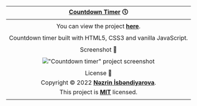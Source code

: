 |                                      [Countdown Timer](https://youtu.be/7guNNC2QEKo) 🕔                                      |
| :--------------------------------------------------------------------------------------------------------------------------: |
|                                                                                                                              |
|           You can view the project [**here**](https://isbendiyarovanezrin.github.io/CountdownTimer "Click me!⌛").           |
|                                                                                                                              |
|                                Countdown timer built with HTML5, CSS3 and vanilla JavaScript.                                |
|                                                                                                                              |
|                                                        Screenshot 📸                                                         |
|                                                                                                                              |
|                  !["Countdown timer" project screenshot](https://i.postimg.cc/xTVhr9yY/countdown-timer.png)                  |
|                                                                                                                              |
|                                                          License 📝                                                          |
|              Copyright © 2022 [**Nəzrin İsbəndiyarova**](https://github.com/isbendiyarovanezrin "Click me!😎").              |
| This project is [**MIT**](https://github.com/isbendiyarovanezrin/CountdownTimer/blob/master/LICENSE "Click me!🧐") licensed. |
|                                                                                                                              |
